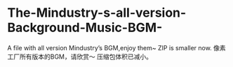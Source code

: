 # The-Mindustry-s-all-version-Background-Music-BGM-
A file with all version Mindustry’s BGM,enjoy them~
ZIP is smaller now.
像素工厂所有版本的BGM，请欣赏～
压缩包体积已减小。
